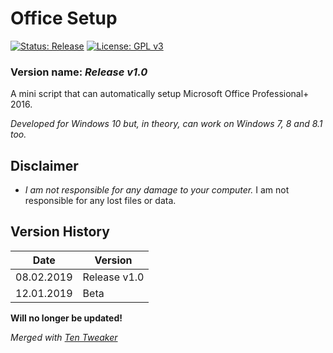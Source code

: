# Office Setup

[![Status: Release](https://img.shields.io/badge/Status-Release-green.svg?style=for-the-badge)](#)
[![License: GPL v3](https://img.shields.io/badge/License-GPL%20v3-black.svg?style=for-the-badge)](https://www.gnu.org/licenses/gpl-3.0)

<!--
[![Status: Beta](https://img.shields.io/badge/Status-Beta-yellow.svg?style=for-the-badge)](#)
-->

### Version name: *Release v1.0*

A mini script that can automatically setup Microsoft Office Professional+ 2016.

*Developed for Windows 10 but, in theory, can work on Windows 7, 8 and 8.1 too.*



## Disclaimer
- *I am not responsible for any damage to your computer.* I am not responsible for any lost files or data.



## Version History
| Date       | Version      |
|------------|--------------|
| 08.02.2019 | Release v1.0 |
| 12.01.2019 | Beta         |

**Will no longer be updated!**

*Merged with [Ten Tweaker](https://github.com/MikronT/TenTweaker "Ten Tweaker Repository")*